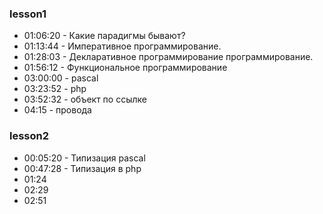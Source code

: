 ### lesson1
- 01:06:20 - Какие парадигмы бывают?
- 01:13:44 - Императивное программирование.
- 01:28:03 - Декларативное программирование программирование.
- 01:56:12 - Функциональное программирование
- 03:00:00 - pascal
- 03:23:52 - php
- 03:52:32 - объект по ссылке
- 04:15 - провода

### lesson2

- 00:05:20 - Типизация pascal
- 00:47:28 - Типизация в php
- 01:24
- 02:29
- 02:51
